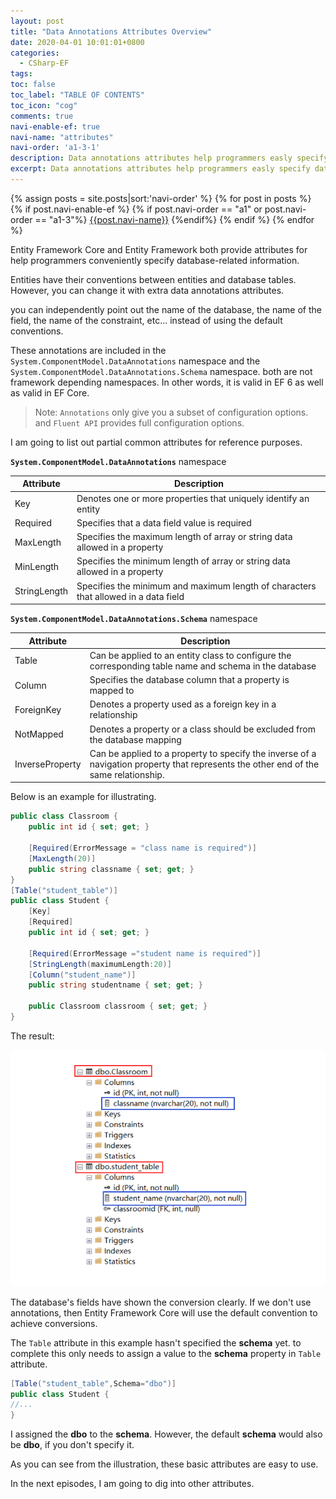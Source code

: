 ```yaml
---
layout: post
title: "Data Annotations Attributes Overview"
date: 2020-04-01 10:01:01+0800
categories:
  - CSharp-EF
tags:
toc: false
toc_label: "TABLE OF CONTENTS"
toc_icon: "cog"
comments: true
navi-enable-ef: true
navi-name: "attributes"
navi-order: 'a1-3-1'
description: Data annotations attributes help programmers easly specify database-related information.
excerpt: Data annotations attributes help programmers easly specify database-related information.
---
```

<!--navigation bar-->
<div class='navi-link-container'>
  {% assign posts = site.posts|sort:'navi-order' %}
  {% for post in posts %}
    {% if post.navi-enable-ef %}
      {% if post.navi-order == "a1" or 
            post.navi-order == "a1-3"%}
        <a href="{{ site.baseurl }}{{ post.url }}" class='navi-link'>{{post.navi-name}}</a>
        {%endif%}
    {% endif %}
  {% endfor %}
<a class='navi-link'></a></div>
<!--navigation bar-->

Entity Framework Core and Entity Framework both provide attributes for help programmers conveniently specify database-related information.

Entities have their conventions between entities and database tables. However, you can change it with extra data annotations attributes.

you can independently point out the name of the database, the name of the field, the name of the constraint, etc...  instead of using the default conventions.

These annotations are included in the `System.ComponentModel.DataAnnotations` namespace and the `System.ComponentModel.DataAnnotations.Schema` namespace. both are not framework depending namespaces. In other words, it is valid in EF 6 as well as valid in EF Core.

> Note: 
> `Annotations` only give you a subset of configuration options. and `Fluent API` provides full configuration options.

I am going to list out partial common attributes for reference purposes.

**`System.ComponentModel.DataAnnotations`** namespace

|Attribute   	|Description   	|
|---	|---	|
|Key   	|Denotes one or more properties that uniquely identify an entity   	|
|Required   	|Specifies that a data field value is required   	|
|MaxLength   	|Specifies the maximum length of array or string data allowed in a property   	|
|MinLength   	|Specifies the minimum length of array or string data allowed in a property   	|
|StringLength   	|Specifies the minimum and maximum length of characters that allowed in a data field   	|


**`System.ComponentModel.DataAnnotations.Schema`** namespace

|Attribute   	|Description   	|
|---	|---	|
|Table   	|Can be applied to an entity class to configure the corresponding table name and schema in the database   	|
|Column   	|Specifies the database column that a property is mapped to   	|
|ForeignKey   	|Denotes a property used as a foreign key in a relationship   	|
|NotMapped   	|Denotes a property or a class should be excluded from the database mapping   	|
|InverseProperty   	|Can be applied to a property to specify the inverse of a navigation property that represents the other end of the same relationship.   	|

Below is an example for illustrating.
```c#
public class Classroom { 
    public int id { set; get; }

    [Required(ErrorMessage = "class name is required")]
    [MaxLength(20)]
    public string classname { set; get; }
}
[Table("student_table")]
public class Student { 
    [Key]
    [Required]
    public int id { set; get; }

    [Required(ErrorMessage ="student name is required")]
    [StringLength(maximumLength:20)]
    [Column("student_name")]
    public string studentname { set; get; }

    public Classroom classroom { set; get; }
}
```

The result:

![Alt][1]

The database's fields have shown the conversion clearly. If we don't use annotations, then Entity Framework Core will use the default convention to achieve conversions. 

The ``Table`` attribute in this example hasn't specified the **schema** yet.  to complete this only needs to assign a value to the **schema** property in `Table` attribute.
```c#
[Table("student_table",Schema="dbo")]
public class Student { 
//...
}
```
I assigned the **dbo** to the **schema**. However, the default **schema** would also be **dbo**, if you don't specify it.

As you can see from the illustration, these basic attributes are easy to use. 

In the next episodes, I am going to dig into other attributes.


[1]: /public/img/2020-03-29-Data-Annotations-Attributes-a.png